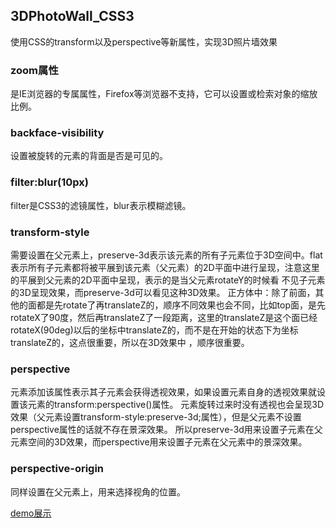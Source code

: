 ## 3DPhotoWall_CSS3

使用CSS的transform以及perspective等新属性，实现3D照片墙效果

### zoom属性
是IE浏览器的专属属性，Firefox等浏览器不支持，它可以设置或检索对象的缩放比例。

### backface-visibility
设置被旋转的元素的背面是否是可见的。

### filter:blur(10px)
filter是CSS3的滤镜属性，blur表示模糊滤镜。

### transform-style
需要设置在父元素上，preserve-3d表示该元素的所有子元素位于3D空间中。flat表示所有子元素都将被平展到该元素（父元素）的2D平面中进行呈现，注意这里的平展到父元素的2D平面中呈现，表示的是当父元素rotateY的时候看
不见子元素的3D呈现效果，而preserve-3d可以看见这种3D效果。
正方体中：除了前面，其他的面都是先rotate了再translateZ的，顺序不同效果也会不同，比如top面，是先rotateX了90度，然后再translateZ了一段距离，这里的translateZ是这个面已经rotateX(90deg)以后的坐标中translateZ的，而不是在开始的状态下为坐标translateZ的，这点很重要，所以在3D效果中
，顺序很重要。
### perspective
元素添加该属性表示其子元素会获得透视效果，如果设置元素自身的透视效果就设置该元素的transform:perspective()属性。
元素旋转过来时没有透视也会呈现3D效果（父元素设置transform-style:preserve-3d;属性），但是父元素不设置perspective属性的话就不存在景深效果。
所以preserve-3d用来设置子元素在父元素空间的3D效果，而perspective用来设置子元素在父元素中的景深效果。
### perspective-origin
同样设置在父元素上，用来选择视角的位置。

[demo展示]()
